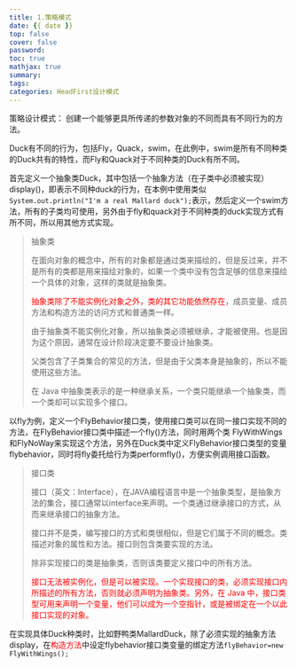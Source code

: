 ```yaml
---
title: 1.策略模式
date: {{ date }}
top: false
cover: false
password:
toc: true
mathjax: true
summary:
tags:
categories: HeadFirst设计模式
---
```




策略设计模式： 创建一个能够更具所传递的参数对象的不同而具有不同行为的方法。

Duck有不同的行为，包括Fly，Quack，swim，在此例中，swim是所有不同种类的Duck共有的特性，而Fly和Quack对于不同种类的Duck有所不同。

首先定义一个抽象类Duck，其中包括一个抽象方法（在子类中必须被实现）display()，即表示不同种duck的行为，在本例中使用类似`System.out.println("I'm a real Mallard duck");`表示，然后定义一个swim方法，所有的子类均可使用，另外由于fly和quack对于不同种类的duck实现方式有所不同，所以用其他方式实现。

> 抽象类
>
> 在面向对象的概念中，所有的对象都是通过类来描绘的，但是反过来，并不是所有的类都是用来描绘对象的，如果一个类中没有包含足够的信息来描绘一个具体的对象，这样的类就是抽象类。
>
> <font color='red'>抽象类除了不能实例化对象之外，类的其它功能依然存在</font>，成员变量、成员方法和构造方法的访问方式和普通类一样。
>
> 由于抽象类不能实例化对象，所以抽象类必须被继承，才能被使用。也是因为这个原因，通常在设计阶段决定要不要设计抽象类。
>
> 父类包含了子类集合的常见的方法，但是由于父类本身是抽象的，所以不能使用这些方法。
>
> 在 Java 中抽象类表示的是一种继承关系，一个类只能继承一个抽象类，而一个类却可以实现多个接口。

以fly为例，定义一个FlyBehavior接口类，使用接口类可以在同一接口实现不同的方法，在FlyBehavior接口类中描述一个fly()方法，同时用两个类 FlyWithWings和FlyNoWay来实现这个方法，另外在Duck类中定义FlyBehavior接口类型的变量flybehavior，同时将fly委托给行为类performfly()，方便实例调用接口函数。

> 接口类
>
> 接口（英文：Interface），在JAVA编程语言中是一个抽象类型，是抽象方法的集合，接口通常以interface来声明。一个类通过继承接口的方式，从而来继承接口的抽象方法。
>
> 接口并不是类，编写接口的方式和类很相似，但是它们属于不同的概念。类描述对象的属性和方法。接口则包含类要实现的方法。
>
> 除非实现接口的类是抽象类，否则该类要定义接口中的所有方法。
>
> <font color='red'>接口无法被实例化，但是可以被实现。一个实现接口的类，必须实现接口内所描述的所有方法，否则就必须声明为抽象类。另外，在 Java 中，接口类型可用来声明一个变量，他们可以成为一个空指针，或是被绑定在一个以此接口实现的对象。</font>

在实现具体Duck种类时，比如野鸭类MallardDuck，除了必须实现的抽象方法display，在<font color='red'>构造方法</font>中设定flybehavior接口类变量的绑定方法`flyBehavior=new FlyWithWings();`

